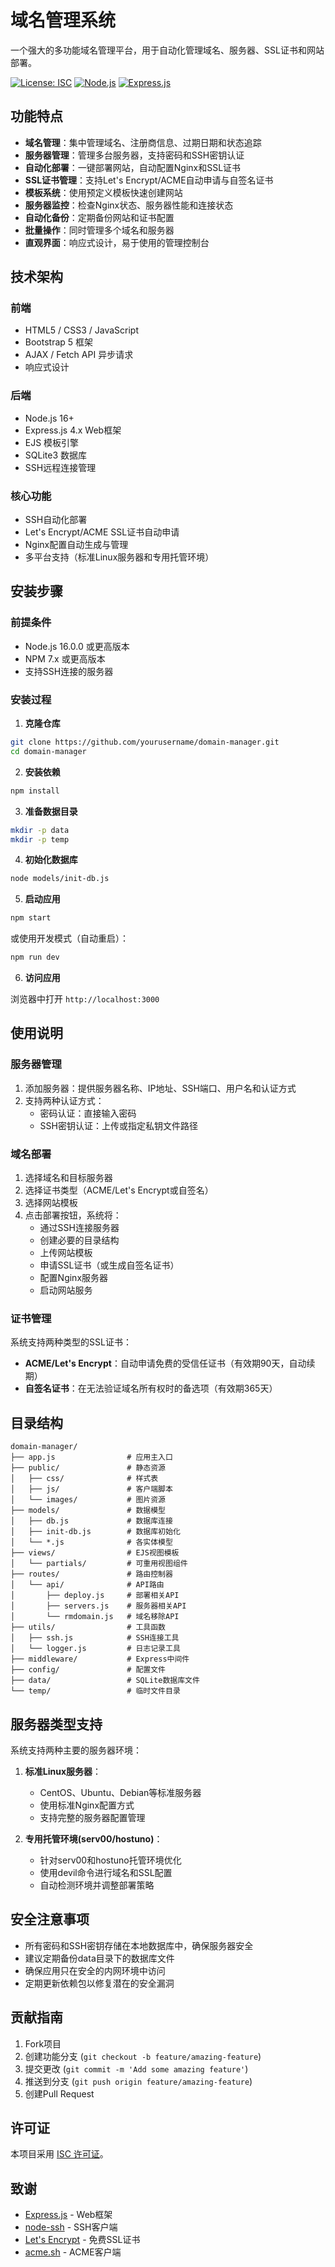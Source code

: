 # 域名管理系统

一个强大的多功能域名管理平台，用于自动化管理域名、服务器、SSL证书和网站部署。

[![License: ISC](https://img.shields.io/badge/License-ISC-blue.svg)](https://opensource.org/licenses/ISC)
[![Node.js](https://img.shields.io/badge/Node.js-16.x+-green.svg)](https://nodejs.org/)
[![Express.js](https://img.shields.io/badge/Express.js-4.x-lightgrey.svg)](https://expressjs.com/)

## 功能特点

- **域名管理**：集中管理域名、注册商信息、过期日期和状态追踪
- **服务器管理**：管理多台服务器，支持密码和SSH密钥认证
- **自动化部署**：一键部署网站，自动配置Nginx和SSL证书
- **SSL证书管理**：支持Let's Encrypt/ACME自动申请与自签名证书
- **模板系统**：使用预定义模板快速创建网站
- **服务器监控**：检查Nginx状态、服务器性能和连接状态
- **自动化备份**：定期备份网站和证书配置
- **批量操作**：同时管理多个域名和服务器
- **直观界面**：响应式设计，易于使用的管理控制台

## 技术架构

### 前端
- HTML5 / CSS3 / JavaScript
- Bootstrap 5 框架
- AJAX / Fetch API 异步请求
- 响应式设计

### 后端
- Node.js 16+
- Express.js 4.x Web框架
- EJS 模板引擎
- SQLite3 数据库
- SSH远程连接管理

### 核心功能
- SSH自动化部署
- Let's Encrypt/ACME SSL证书自动申请
- Nginx配置自动生成与管理
- 多平台支持（标准Linux服务器和专用托管环境）

## 安装步骤

### 前提条件
- Node.js 16.0.0 或更高版本
- NPM 7.x 或更高版本
- 支持SSH连接的服务器

### 安装过程

1. **克隆仓库**
```bash
git clone https://github.com/yourusername/domain-manager.git
cd domain-manager
```

2. **安装依赖**
```bash
npm install
```

3. **准备数据目录**
```bash
mkdir -p data
mkdir -p temp
```

4. **初始化数据库**
```bash
node models/init-db.js
```

5. **启动应用**
```bash
npm start
```

或使用开发模式（自动重启）：
```bash
npm run dev
```

6. **访问应用**

浏览器中打开 `http://localhost:3000`

## 使用说明

### 服务器管理
1. 添加服务器：提供服务器名称、IP地址、SSH端口、用户名和认证方式
2. 支持两种认证方式：
   - 密码认证：直接输入密码
   - SSH密钥认证：上传或指定私钥文件路径

### 域名部署
1. 选择域名和目标服务器
2. 选择证书类型（ACME/Let's Encrypt或自签名）
3. 选择网站模板
4. 点击部署按钮，系统将：
   - 通过SSH连接服务器
   - 创建必要的目录结构
   - 上传网站模板
   - 申请SSL证书（或生成自签名证书）
   - 配置Nginx服务器
   - 启动网站服务

### 证书管理
系统支持两种类型的SSL证书：
- **ACME/Let's Encrypt**：自动申请免费的受信任证书（有效期90天，自动续期）
- **自签名证书**：在无法验证域名所有权时的备选项（有效期365天）

## 目录结构

```
domain-manager/
├── app.js                # 应用主入口
├── public/               # 静态资源
│   ├── css/              # 样式表
│   ├── js/               # 客户端脚本
│   └── images/           # 图片资源
├── models/               # 数据模型
│   ├── db.js             # 数据库连接
│   ├── init-db.js        # 数据库初始化
│   └── *.js              # 各实体模型
├── views/                # EJS视图模板
│   └── partials/         # 可重用视图组件
├── routes/               # 路由控制器
│   └── api/              # API路由
│       ├── deploy.js     # 部署相关API
│       ├── servers.js    # 服务器相关API
│       └── rmdomain.js   # 域名移除API
├── utils/                # 工具函数
│   ├── ssh.js            # SSH连接工具
│   └── logger.js         # 日志记录工具
├── middleware/           # Express中间件
├── config/               # 配置文件
├── data/                 # SQLite数据库文件
└── temp/                 # 临时文件目录
```

## 服务器类型支持

系统支持两种主要的服务器环境：

1. **标准Linux服务器**：
   - CentOS、Ubuntu、Debian等标准服务器
   - 使用标准Nginx配置方式
   - 支持完整的服务器配置管理

2. **专用托管环境(serv00/hostuno)**：
   - 针对serv00和hostuno托管环境优化
   - 使用devil命令进行域名和SSL配置
   - 自动检测环境并调整部署策略

## 安全注意事项

- 所有密码和SSH密钥存储在本地数据库中，确保服务器安全
- 建议定期备份data目录下的数据库文件
- 确保应用只在安全的内网环境中访问
- 定期更新依赖包以修复潜在的安全漏洞

## 贡献指南

1. Fork项目
2. 创建功能分支 (`git checkout -b feature/amazing-feature`)
3. 提交更改 (`git commit -m 'Add some amazing feature'`)
4. 推送到分支 (`git push origin feature/amazing-feature`)
5. 创建Pull Request

## 许可证

本项目采用 [ISC 许可证](LICENSE)。

## 致谢

- [Express.js](https://expressjs.com/) - Web框架
- [node-ssh](https://github.com/steelbrain/node-ssh) - SSH客户端
- [Let's Encrypt](https://letsencrypt.org/) - 免费SSL证书
- [acme.sh](https://github.com/acmesh-official/acme.sh) - ACME客户端 
